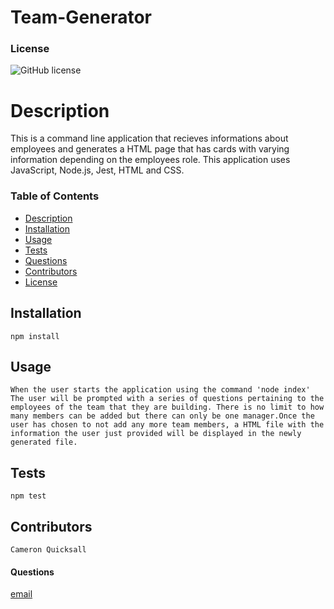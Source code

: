 # Team-Generator

### License
![GitHub license](https://img.shields.io/badge/License-MIT-blue)
    
# Description
This is a command line application that recieves informations about employees and generates a HTML page that has cards with varying information depending on the employees role. This application uses JavaScript, Node.js, Jest, HTML and CSS.

### Table of Contents
* [Description](#description)
* [Installation](#installation)
* [Usage](#usage)
* [Tests](#tests)
* [Questions](#questions)
* [Contributors](#contributors)
* [License](#license)

## Installation
    npm install

## Usage
    When the user starts the application using the command 'node index' The user will be prompted with a series of questions pertaining to the employees of the team that they are building. There is no limit to how many members can be added but there can only be one manager.Once the user has chosen to not add any more team members, a HTML file with the information the user just provided will be displayed in the newly generated file.

## Tests
    npm test

## Contributors
    Cameron Quicksall

#### Questions
[email](mailto:cameron.quicksall70@gmail.com)
    